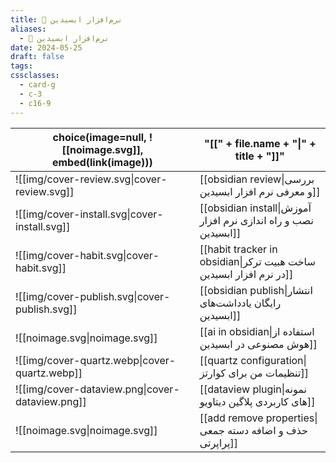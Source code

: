 ```yaml
---
title: 🔮 نرم‌افزار ابسیدین
aliases:
  - 🔮 نرم‌افزار ابسیدین
date: 2024-05-25
draft: false
tags: 
cssclasses:
  - card-g
  - c-3
  - c16-9
---
```


<style>
	.giscus {
		display: none;
		}
</style>


<!-- QueryToSerialize: table without id choice(image=null, ![[noimage.svg]], embed(link(image))), "[[" + file.name + "|" + title + "]]" WHERE draft = false AND parent = [[obsidian|🔮 نرم‌افزار ابسیدین]] SORT order ASC -->
<!-- SerializedQuery: table without id choice(image=null, ![[noimage.svg]], embed(link(image))), "[[" + file.name + "|" + title + "]]" WHERE draft = false AND parent = [[obsidian|🔮 نرم‌افزار ابسیدین]] SORT order ASC -->

| choice(image=null, ![[noimage.svg]], embed(link(image))) | "[[" + file.name + "\|" + title + "]]"                             |
| -------------------------------------------------------- | ------------------------------------------------------------------ |
| ![[img/cover-review.svg\|cover-review.svg]]              | [[obsidian review\|بررسی و معرفی نرم افزار ابسیدین]]               |
| ![[img/cover-install.svg\|cover-install.svg]]            | [[obsidian install\|آموزش نصب و راه اندازی نرم افزار ابسیدین]]     |
| ![[img/cover-habit.svg\|cover-habit.svg]]                | [[habit tracker in obsidian\|ساخت هبیت ترکر در نرم افزار ابسیدین]] |
| ![[img/cover-publish.svg\|cover-publish.svg]]            | [[obsidian publish\|انتشار رایگان یادداشت‌های ابسیدین]]            |
| ![[noimage.svg\|noimage.svg]]                            | [[ai in obsidian\|استفاده از هوش مصنوعی در ابسیدین]]               |
| ![[img/cover-quartz.webp\|cover-quartz.webp]]            | [[quartz configuration\|تنظیمات من برای کوارتز]]                   |
| ![[img/cover-dataview.png\|cover-dataview.png]]          | [[dataview plugin\|نمونه های کاربردی پلاگین دیتاویو]]              |
| ![[noimage.svg\|noimage.svg]]                            | [[add remove properties\|حذف و اضافه دسته جمعی پراپرتی]]           |
<!-- SerializedQuery END -->




